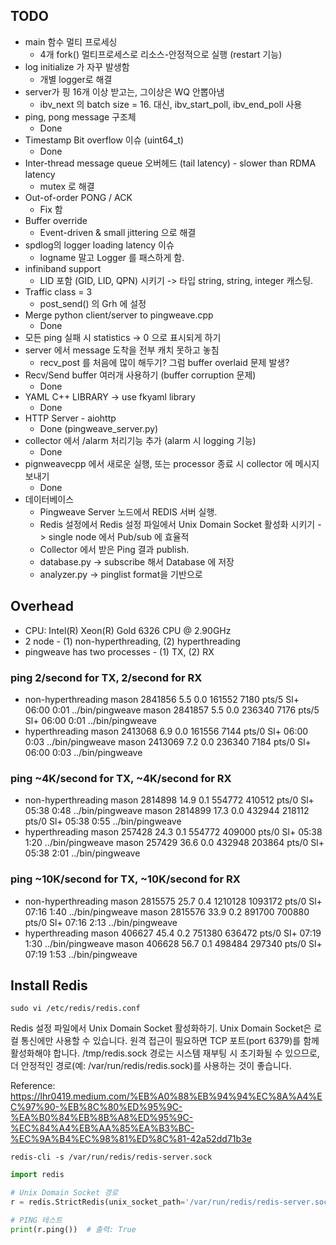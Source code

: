 ## TODO

- main 함수 멀티 프로세싱
    - 4개 fork() 멀티프로세스로 리소스-안정적으로 실행 (restart 기능)
- log initialize 가 자꾸 발생함
    - 개별 logger로 해결
- server가 핑 16개 이상 받고는, 그이상은 WQ 안뽑아냄
    - ibv_next 의 batch size = 16. 대신, ibv_start_poll, ibv_end_poll 사용
- ping, pong message 구조체
    - Done
- Timestamp Bit overflow 이슈 (uint64_t)
    - Done
- Inter-thread message queue 오버헤드 (tail latency) - slower than RDMA latency
    - mutex 로 해결
- Out-of-order PONG / ACK
    - Fix 함
- Buffer override
    - Event-driven & small jittering 으로 해결
- spdlog의 logger loading latency 이슈
    - logname 말고 Logger 를 패스하게 함.
- infiniband support
    - LID 포함 (GID, LID, QPN) 시키기 -> 타입 string, string, integer 캐스팅.
- Traffic class = 3
    - post_send() 의 Grh 에 설정
- Merge python client/server to pingweave.cpp
    - Done
- 모든 ping 실패 시 statistics -> 0 으로 표시되게 하기
- server 에서 message 도착을 전부 캐치 못하고 놓침
    - recv_post 를 처음에 많이 해두기? 그럼 buffer overlaid 문제 발생?
- Recv/Send buffer 여러개 사용하기 (buffer corruption 문제)
    - Done
- YAML C++ LIBRARY  -> use fkyaml library
    - Done
- HTTP Server - aiohttp
    - Done (pingweave_server.py)
- collector 에서 /alarm 처리기능 추가 (alarm 시 logging 기능)
    - Done
- pignweavecpp 에서 새로운 실행, 또는 processor 종료 시 collector 에 메시지 보내기
    - Done
- 데이터베이스
    - Pingweave Server 노드에서 REDIS 서버 실행. 
    - Redis 설정에서 Redis 설정 파일에서 Unix Domain Socket 활성화 시키기 -> single node 에서 Pub/sub 에 효율적
    - Collector 에서 받은 Ping 결과 publish.
    - database.py -> subscribe 해서 Database 에 저장
    - analyzer.py -> pinglist format을 기반으로 


## Overhead
* CPU: Intel(R) Xeon(R) Gold 6326 CPU @ 2.90GHz
* 2 node - (1) non-hyperthreading, (2) hyperthreading
* pingweave has two processes - (1) TX, (2) RX
### ping 2/second for TX, 2/second for RX
- non-hyperthreading
    mason    2841856  5.5  0.0 161552  7180 pts/5    Sl+  06:00   0:01 ../bin/pingweave
    mason    2841857  5.5  0.0 236340  7176 pts/5    Sl+  06:00   0:01 ../bin/pingweave
- hyperthreading
    mason    2413068  6.9  0.0 161556  7144 pts/0    Sl+  06:00   0:03 ../bin/pingweave
    mason    2413069  7.2  0.0 236340  7184 pts/0    Sl+  06:00   0:03 ../bin/pingweave
### ping ~4K/second for TX, ~4K/second for RX
- non-hyperthreading
    mason    2814898 14.9  0.1 554772 410512 pts/0   Sl+  05:38   0:48 ../bin/pingweave
    mason    2814899 17.3  0.0 432944 218112 pts/0   Sl+  05:38   0:55 ../bin/pingweave
- hyperthreading
    mason     257428 24.3  0.1 554772 409000 pts/0   Sl+  05:38   1:20 ../bin/pingweave
    mason     257429 36.6  0.0 432948 203864 pts/0   Sl+  05:38   2:01 ../bin/pingweave
### ping ~10K/second for TX, ~10K/second for RX
- non-hyperthreading
    mason    2815575 25.7  0.4 1210128 1093172 pts/0 Sl+  07:16   1:40 ../bin/pingweave
    mason    2815576 33.9  0.2 891700 700880 pts/0   Sl+  07:16   2:13 ../bin/pingweave
- hyperthreading
    mason     406627 45.4  0.2 751380 636472 pts/0   Sl+  07:19   1:30 ../bin/pingweave
    mason     406628 56.7  0.1 498484 297340 pts/0   Sl+  07:19   1:53 ../bin/pingweave


## Install Redis

```
sudo vi /etc/redis/redis.conf
```

Redis 설정 파일에서 Unix Domain Socket 활성화하기.
Unix Domain Socket은 로컬 통신에만 사용할 수 있습니다.
원격 접근이 필요하면 TCP 포트(port 6379)를 함께 활성화해야 합니다.
/tmp/redis.sock 경로는 시스템 재부팅 시 초기화될 수 있으므로, 더 안정적인 경로(예: /var/run/redis/redis.sock)를 사용하는 것이 좋습니다.

Reference: https://lhr0419.medium.com/%EB%A0%88%EB%94%94%EC%8A%A4%EC%97%90-%EB%8C%80%ED%95%9C-%EA%B0%84%EB%8B%A8%ED%95%9C-%EC%84%A4%EB%AA%85%EA%B3%BC-%EC%9A%B4%EC%98%81%ED%8C%81-42a52dd71b3e

```
redis-cli -s /var/run/redis/redis-server.sock
```

```python
import redis

# Unix Domain Socket 경로
r = redis.StrictRedis(unix_socket_path='/var/run/redis/redis-server.sock', decode_responses=True)

# PING 테스트
print(r.ping())  # 출력: True
```
